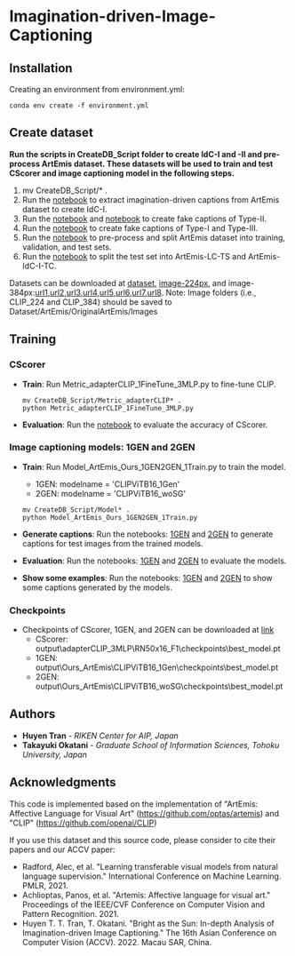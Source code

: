 # Imagination-driven-Image-Captioning

## Installation 
Creating an environment from environment.yml:
```Console
conda env create -f environment.yml
```

## Create dataset 
 __Run the scripts in CreateDB_Script folder to create IdC-I and -II and pre-process ArtEmis dataset. These datasets will be used to train and test CScorer and image captioning model in the following steps.__

   1. mv CreateDB_Script/* .
   2. Run the [notebook](https://github.com/TranHuyen1191/Imagination-driven-Image-Captioning/blob/main/CreateDB_Script/CreateDB_1IdCI.ipynb) to extract imagination-driven captions from ArtEmis dataset to create IdC-I.
   3. Run the [notebook](https://github.com/TranHuyen1191/Imagination-driven-Image-Captioning/blob/main/CreateDB_Script/CreateDB_2IdCII_TypeII.ipynb) and [notebook](https://github.com/TranHuyen1191/Imagination-driven-Image-Captioning/blob/main/CreateDB_Script/CreateDB_2IdCII_TypeII_AddText.ipynb) to create fake captions of Type-II. 
   4. Run the [notebook](https://github.com/TranHuyen1191/Imagination-driven-Image-Captioning/blob/main/CreateDB_Script/CreateDB_3IdCII_3type.ipynb) to create fake captions of Type-I and Type-III.
   5. Run the [notebook](https://github.com/TranHuyen1191/Imagination-driven-Image-Captioning/blob/main/CreateDB_Script/CreateDB_4ArtEmisFromIdC.ipynb) to pre-process and split ArtEmis dataset into training, validation, and test sets. 
   6. Run the [notebook](https://github.com/TranHuyen1191/Imagination-driven-Image-Captioning/blob/main/CreateDB_Script/CreateDB_5ArtEmis_CreateGT_LCIdC.ipynb) to split the test set into ArtEmis-LC-TS and ArtEmis-IdC-I-TC. 

Datasets can be downloaded at [dataset](https://drive.google.com/file/d/1ntsERIJ0gri6om84-cCrpgHe0o9M7SU_/view?usp=sharing), [image-224px](https://drive.google.com/file/d/1e3839HoYixWAHVIPXNVUqcJzrxAxHVGU/view?usp=sharing), and image-384px:[url1](https://drive.google.com/file/d/1mikvHZ9ZEOYeZPNX6_hT5hqflXXs2shP/view?usp=sharing),[url2](https://drive.google.com/file/d/1pzSVtmmzzSMB1diXA7XguekF2kT_Bfuh/view?usp=sharing),[url3](https://drive.google.com/file/d/1qPcCA5cg6lyOSiL_KG2H99TNn2OkTgyX/view?usp=sharing),[url4](https://drive.google.com/file/d/1733zZPTluYPID7qtsup0-x1ZDo7ed6pP/view?usp=sharing),[url5](https://drive.google.com/file/d/1--sdlmlMoM56jaEESbGwRJCm2BdKP4jw/view?usp=sharing),[url6](https://drive.google.com/file/d/1LgOycT8b8NvnL5m93ncYgWebfS1_A-0X/view?usp=sharing),[url7](https://drive.google.com/file/d/1bAIBpoCnKxb4SZipb2sk6AtfKGwpeFhz/view?usp=sharing),[url8](https://drive.google.com/file/d/1AXs6_kDjEU0Z3iSnMB9hijcN6zArUl72/view?usp=sharing).
Note: Image folders (i.e., CLIP_224 and CLIP_384) should be saved to Dataset/ArtEmis/OriginalArtEmis/Images

## Training 
### CScorer
  * __Train__: Run Metric_adapterCLIP_1FineTune_3MLP.py to fine-tune CLIP.
     ```Console
    mv CreateDB_Script/Metric_adapterCLIP* .
    python Metric_adapterCLIP_1FineTune_3MLP.py
    ```
  * __Evaluation__: Run the [notebook](https://github.com/TranHuyen1191/Imagination-driven-Image-Captioning/blob/main/ModelEvaluation_Script/Metric_adapterCLIP_2Eval_3MLP.ipynb) to evaluate the accuracy of CScorer.

### Image captioning models: 1GEN and 2GEN
  * __Train__: Run Model_ArtEmis_Ours_1GEN2GEN_1Train.py to train the model.
    - 1GEN: modelname = 'CLIPViTB16_1Gen' 
    - 2GEN: modelname = 'CLIPViTB16_woSG' 
     ```Console
    mv CreateDB_Script/Model* .
    python Model_ArtEmis_Ours_1GEN2GEN_1Train.py
    ```
  * __Generate captions__: Run the notebooks: [1GEN](https://github.com/TranHuyen1191/Imagination-driven-Image-Captioning/blob/main/ModelEvaluation_Script/Model_ArtEmis_Ours_1GEN_2GenCapt.ipynb) and [2GEN](https://github.com/TranHuyen1191/Imagination-driven-Image-Captioning/blob/main/ModelEvaluation_Script/Model_ArtEmis_Ours_2GEN_2GenCapt.ipynb) to generate captions for test images from the trained models.

  * __Evaluation__: Run the notebooks: [1GEN](https://github.com/TranHuyen1191/Imagination-driven-Image-Captioning/blob/main/ModelEvaluation_Script/Model_ArtEmis_Ours_CLIPViTB161Gen_3Eval.ipynb) and [2GEN](https://github.com/TranHuyen1191/Imagination-driven-Image-Captioning/blob/main/ModelEvaluation_Script/Model_ArtEmis_Ours_CLIPViTB162Gen_3Eval.ipynb) to evaluate the models.
  
  * __Show some examples__: Run the notebooks: [1GEN](https://github.com/TranHuyen1191/Imagination-driven-Image-Captioning/blob/main/ModelEvaluation_Script/Model_ArtEmis_Ours_CLIPViTB161Gen_Example.ipynb) and [2GEN](https://github.com/TranHuyen1191/Imagination-driven-Image-Captioning/blob/main/ModelEvaluation_Script/Model_ArtEmis_Ours_CLIPViTB162Gen_Example.ipynb) to show some captions generated by the models.
  
### Checkpoints
* Checkpoints of CScorer, 1GEN, and 2GEN can be downloaded at [link](https://drive.google.com/file/d/1RnTwCt6JDt9zHAgVRgXPCy4odnZS_gjt/view?usp=sharing)
    - CScorer: output\adapterCLIP_3MLP\RN50x16_F1\checkpoints\best_model.pt
    - 1GEN: output\Ours_ArtEmis\CLIPViTB16_1Gen\checkpoints\best_model.pt
    - 2GEN: output\Ours_ArtEmis\CLIPViTB16_woSG\checkpoints\best_model.pt

## Authors

* **Huyen Tran** - *RIKEN Center for AIP, Japan*
* **Takayuki Okatani** - *Graduate School of Information Sciences, Tohoku University, Japan*

## Acknowledgments
This code is implemented based on the implementation of "ArtEmis: Affective Language for Visual Art" (https://github.com/optas/artemis) and "CLIP" (https://github.com/openai/CLIP)

If you use this dataset and this source code, please consider to cite their papers and our ACCV paper: 

* Radford, Alec, et al. "Learning transferable visual models from natural language supervision." International Conference on Machine Learning. PMLR, 2021.
* Achlioptas, Panos, et al. "Artemis: Affective language for visual art." Proceedings of the IEEE/CVF Conference on Computer Vision and Pattern Recognition. 2021.
* Huyen T. T. Tran, T. Okatani. "Bright as the Sun: In-depth Analysis of Imagination-driven Image Captioning." The 16th Asian Conference on Computer Vision (ACCV). 2022. Macau SAR, China.


 
